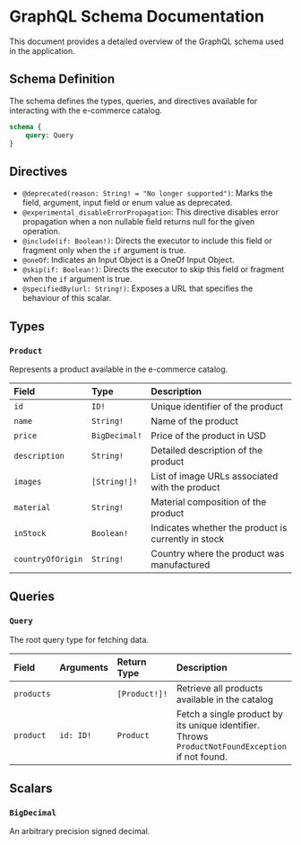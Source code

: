 # GraphQL Schema Documentation

This document provides a detailed overview of the GraphQL schema used in the application.

## Schema Definition

The schema defines the types, queries, and directives available for interacting with the e-commerce catalog.

```graphql
schema {
    query: Query
}
```

## Directives

*   `@deprecated(reason: String! = "No longer supported")`: Marks the field, argument, input field or enum value as deprecated.
*   `@experimental_disableErrorPropagation`: This directive disables error propagation when a non nullable field returns null for the given operation.
*   `@include(if: Boolean!)`: Directs the executor to include this field or fragment only when the `if` argument is true.
*   `@oneOf`: Indicates an Input Object is a OneOf Input Object.
*   `@skip(if: Boolean!)`: Directs the executor to skip this field or fragment when the `if` argument is true.
*   `@specifiedBy(url: String!)`: Exposes a URL that specifies the behaviour of this scalar.

## Types

### `Product`

Represents a product available in the e-commerce catalog.

| Field           | Type         | Description                                     |
| :-------------- | :----------- | :---------------------------------------------- |
| `id`            | `ID!`        | Unique identifier of the product                |
| `name`          | `String!`    | Name of the product                             |
| `price`         | `BigDecimal!`| Price of the product in USD                     |
| `description`     | `String!`    | Detailed description of the product             |
| `images`        | `[String!]!` | List of image URLs associated with the product  |
| `material`      | `String!`    | Material composition of the product             |
| `inStock`       | `Boolean!`   | Indicates whether the product is currently in stock |
| `countryOfOrigin` | `String!`    | Country where the product was manufactured      |

## Queries

### `Query`

The root query type for fetching data.

| Field     | Arguments | Return Type  | Description                                                              |
| :-------- | :-------- | :----------- | :----------------------------------------------------------------------- |
| `products`|           | `[Product!]!`| Retrieve all products available in the catalog                           |
| `product` | `id: ID!` | `Product`   | Fetch a single product by its unique identifier. Throws `ProductNotFoundException` if not found. |


## Scalars

### `BigDecimal`

An arbitrary precision signed decimal.